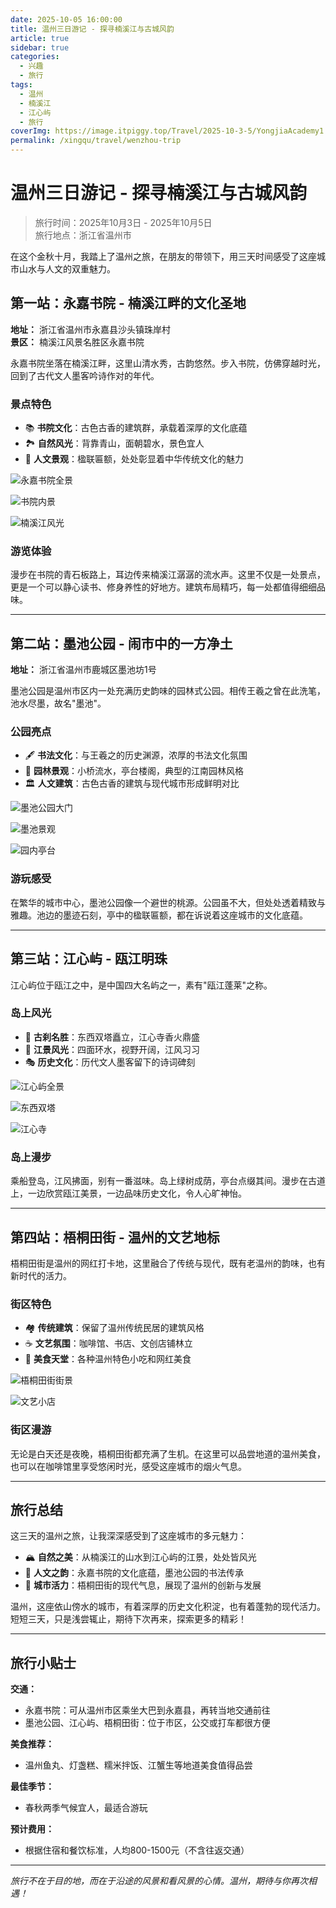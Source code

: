 ```yaml
---
date: 2025-10-05 16:00:00
title: 温州三日游记 - 探寻楠溪江与古城风韵
article: true
sidebar: true
categories:
  - 兴趣
  - 旅行
tags:
  - 温州
  - 楠溪江
  - 江心屿
  - 旅行
coverImg: https://image.itpiggy.top/Travel/2025-10-3-5/YongjiaAcademy1.jpg
permalink: /xingqu/travel/wenzhou-trip
---
```


# 温州三日游记 - 探寻楠溪江与古城风韵

> 旅行时间：2025年10月3日 - 2025年10月5日  
> 旅行地点：浙江省温州市

在这个金秋十月，我踏上了温州之旅，在朋友的带领下，用三天时间感受了这座城市山水与人文的双重魅力。

## 第一站：永嘉书院 - 楠溪江畔的文化圣地

**地址：** 浙江省温州市永嘉县沙头镇珠岸村  
**景区：** 楠溪江风景名胜区永嘉书院

永嘉书院坐落在楠溪江畔，这里山清水秀，古韵悠然。步入书院，仿佛穿越时光，回到了古代文人墨客吟诗作对的年代。

### 景点特色

- 📚 **书院文化**：古色古香的建筑群，承载着深厚的文化底蕴
- 🏞️ **自然风光**：背靠青山，面朝碧水，景色宜人
- 🎨 **人文景观**：楹联匾额，处处彰显着中华传统文化的魅力

<!-- 永嘉书院图片 -->
![永嘉书院全景](https://image.itpiggy.top/Travel/2025-10-3-5/YongjiaAcademy1.jpg)

![书院内景](https://image.itpiggy.top/Travel/2025-10-3-5/YongjiaAcademy4.jpg)

![楠溪江风光](https://image.itpiggy.top/Travel/2025-10-3-5/YongjiaAcademy3.jpg)

### 游览体验

漫步在书院的青石板路上，耳边传来楠溪江潺潺的流水声。这里不仅是一处景点，更是一个可以静心读书、修身养性的好地方。建筑布局精巧，每一处都值得细细品味。

---

## 第二站：墨池公园 - 闹市中的一方净土

**地址：** 浙江省温州市鹿城区墨池坊1号

墨池公园是温州市区内一处充满历史韵味的园林式公园。相传王羲之曾在此洗笔，池水尽墨，故名"墨池"。

### 公园亮点

- 🖋️ **书法文化**：与王羲之的历史渊源，浓厚的书法文化氛围
- 🌳 **园林景观**：小桥流水，亭台楼阁，典型的江南园林风格
- 🏛️ **人文建筑**：古色古香的建筑与现代城市形成鲜明对比

<!-- 墨池公园图片 -->
![墨池公园大门](https://image.itpiggy.top/Travel/2025-10-3-5/InkPool1.jpg)

![墨池景观](https://image.itpiggy.top/Travel/2025-10-3-5/InkPool2.jpg)

![园内亭台](https://image.itpiggy.top/Travel/2025-10-3-5/InkPool3.jpg)

### 游玩感受

在繁华的城市中心，墨池公园像一个避世的桃源。公园虽不大，但处处透着精致与雅趣。池边的墨迹石刻，亭中的楹联匾额，都在诉说着这座城市的文化底蕴。

---

## 第三站：江心屿 - 瓯江明珠

江心屿位于瓯江之中，是中国四大名屿之一，素有"瓯江蓬莱"之称。

### 岛上风光

- 🏯 **古刹名胜**：东西双塔矗立，江心寺香火鼎盛
- 🌊 **江景风光**：四面环水，视野开阔，江风习习
- 🎭 **历史文化**：历代文人墨客留下的诗词碑刻

<!-- 江心屿图片 -->
![江心屿全景]()

![东西双塔]()

![江心寺]()

### 岛上漫步

乘船登岛，江风拂面，别有一番滋味。岛上绿树成荫，亭台点缀其间。漫步在古道上，一边欣赏瓯江美景，一边品味历史文化，令人心旷神怡。

---

## 第四站：梧桐田街 - 温州的文艺地标

梧桐田街是温州的网红打卡地，这里融合了传统与现代，既有老温州的韵味，也有新时代的活力。

### 街区特色

- 🏘️ **传统建筑**：保留了温州传统民居的建筑风格
- ☕ **文艺氛围**：咖啡馆、书店、文创店铺林立
- 🍜 **美食天堂**：各种温州特色小吃和网红美食

<!-- 梧桐田街图片 -->
![梧桐田街街景]()

![文艺小店]()

### 街区漫游

无论是白天还是夜晚，梧桐田街都充满了生机。在这里可以品尝地道的温州美食，也可以在咖啡馆里享受悠闲时光，感受这座城市的烟火气息。

---

## 旅行总结

这三天的温州之旅，让我深深感受到了这座城市的多元魅力：

- 🏔️ **自然之美**：从楠溪江的山水到江心屿的江景，处处皆风光
- 📖 **人文之韵**：永嘉书院的文化底蕴，墨池公园的书法传承
- 🌆 **城市活力**：梧桐田街的现代气息，展现了温州的创新与发展

温州，这座依山傍水的城市，有着深厚的历史文化积淀，也有着蓬勃的现代活力。短短三天，只是浅尝辄止，期待下次再来，探索更多的精彩！

---

## 旅行小贴士

**交通：**
- 永嘉书院：可从温州市区乘坐大巴到永嘉县，再转当地交通前往
- 墨池公园、江心屿、梧桐田街：位于市区，公交或打车都很方便

**美食推荐：**
- 温州鱼丸、灯盏糕、糯米拌饭、江蟹生等地道美食值得品尝

**最佳季节：**
- 春秋两季气候宜人，最适合游玩

**预计费用：**
- 根据住宿和餐饮标准，人均800-1500元（不含往返交通）

---

*旅行不在于目的地，而在于沿途的风景和看风景的心情。温州，期待与你再次相遇！*

